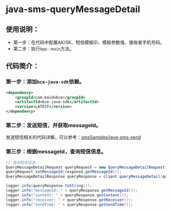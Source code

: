 # java-sms-queryMessageDetail

## 使用说明：

* 第一步：在代码中配置AK/SK、短信模板ID、模板参数值、接收者手机号码。
* 第二步：执行`App::main`方法。

## 代码简介：

### 第一步：添加`bce-java-sdk`依赖。

```xml
<dependency>
    <groupId>com.baidubce</groupId>
    <artifactId>bce-java-sdk</artifactId>
    <version>LATEST</version>
</dependency>
```

### 第二步：发送短信，并获取messageId。

发送短信相关的代码详解，可以参考：[smsSamples/java-sms-send](https://github.com/floodliu/bceSamples/tree/master/smsSamples/java-sms-send)

### 第三步：根据messageId，查询短信信息。

```java
// 查询短信信息
QueryMessageDetailRequest queryRequest = new QueryMessageDetailRequest();
queryRequest.setMessageId(response.getMessageId());
QueryMessageDetailResponse queryResponse = client.queryMessageDetail(queryRequest);

logger.info(queryResponse.toString());
logger.info("messageId: " + queryResponse.getMessageId());
logger.info("content: " + queryResponse.getContent());
logger.info("receiver: " + queryResponse.getReceiver());
logger.info("sendTime: " + queryResponse.getSendTime());
```